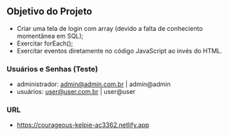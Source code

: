 ## Objetivo do Projeto

- Criar uma tela de login com array (devido a falta de conheciento momentânea em SQL);
- Exercitar forEach();
- Exercitar eventos diretamente no código JavaScript ao invés do HTML.

### Usuários e Senhas (Teste)

- administrador: admin@admin.com.br | admin@admin
- usuários: user@user.com.br | user@user 

### URL

- https://courageous-kelpie-ac3362.netlify.app
